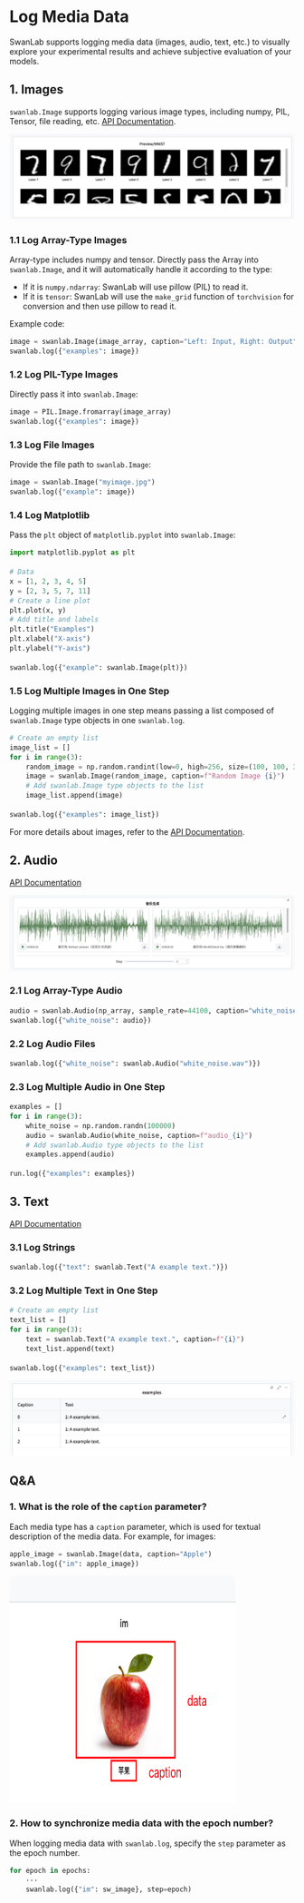 # Log Media Data

SwanLab supports logging media data (images, audio, text, etc.) to visually explore your experimental results and achieve subjective evaluation of your models.

## 1. Images

`swanlab.Image` supports logging various image types, including numpy, PIL, Tensor, file reading, etc. [API Documentation](/api/py-Image).

![](/assets/media-image-1.jpg)

### 1.1 Log Array-Type Images

Array-type includes numpy and tensor. Directly pass the Array into `swanlab.Image`, and it will automatically handle it according to the type:

- If it is `numpy.ndarray`: SwanLab will use pillow (PIL) to read it.
- If it is `tensor`: SwanLab will use the `make_grid` function of `torchvision` for conversion and then use pillow to read it.

Example code:

```python
image = swanlab.Image(image_array, caption="Left: Input, Right: Output")
swanlab.log({"examples": image})
```

### 1.2 Log PIL-Type Images

Directly pass it into `swanlab.Image`:

```python
image = PIL.Image.fromarray(image_array)
swanlab.log({"examples": image})
```

### 1.3 Log File Images

Provide the file path to `swanlab.Image`:

```python
image = swanlab.Image("myimage.jpg")
swanlab.log({"example": image})
```

### 1.4 Log Matplotlib

Pass the `plt` object of `matplotlib.pyplot` into `swanlab.Image`:

```python
import matplotlib.pyplot as plt

# Data
x = [1, 2, 3, 4, 5]
y = [2, 3, 5, 7, 11]
# Create a line plot
plt.plot(x, y)
# Add title and labels
plt.title("Examples")
plt.xlabel("X-axis")
plt.ylabel("Y-axis")

swanlab.log({"example": swanlab.Image(plt)})
```

### 1.5 Log Multiple Images in One Step

Logging multiple images in one step means passing a list composed of `swanlab.Image` type objects in one `swanlab.log`.

```python
# Create an empty list
image_list = []
for i in range(3):
    random_image = np.random.randint(low=0, high=256, size=(100, 100, 3))
    image = swanlab.Image(random_image, caption=f"Random Image {i}")
    # Add swanlab.Image type objects to the list
    image_list.append(image)

swanlab.log({"examples": image_list})
```

For more details about images, refer to the [API Documentation](/zh/api/py-Image).

## 2. Audio

[API Documentation](/zh/api/py-Audio)

![](/assets/media-audio-1.jpg)

### 2.1 Log Array-Type Audio

```python
audio = swanlab.Audio(np_array, sample_rate=44100, caption="white_noise")
swanlab.log({"white_noise": audio})
```

### 2.2 Log Audio Files

```python
swanlab.log({"white_noise": swanlab.Audio("white_noise.wav")})
```

### 2.3 Log Multiple Audio in One Step

```python
examples = []
for i in range(3):
    white_noise = np.random.randn(100000)
    audio = swanlab.Audio(white_noise, caption=f"audio_{i}")
    # Add swanlab.Audio type objects to the list
    examples.append(audio)

run.log({"examples": examples})
```

## 3. Text

[API Documentation](/zh/api/py-Text)

### 3.1 Log Strings

```python
swanlab.log({"text": swanlab.Text("A example text.")})
```

### 3.2 Log Multiple Text in One Step

```python
# Create an empty list
text_list = []
for i in range(3):
    text = swanlab.Text("A example text.", caption=f"{i}")
    text_list.append(text)

swanlab.log({"examples": text_list})
```

![alt text](/assets/log-media-text.png)

## Q&A

### 1. What is the role of the `caption` parameter?

Each media type has a `caption` parameter, which is used for textual description of the media data. For example, for images:

```python
apple_image = swanlab.Image(data, caption="Apple")
swanlab.log({"im": apple_image})
```
<img src="/assets/log-media-image.png" width=400, height=400>

### 2. How to synchronize media data with the epoch number?

When logging media data with `swanlab.log`, specify the `step` parameter as the epoch number.

```python
for epoch in epochs:
    ···
    swanlab.log({"im": sw_image}, step=epoch)
```